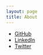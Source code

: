 ```yaml
---
layout: page
title: About
---
```


* [GitHub](http://github.com/AlexandreAbreu)
* [LinkedIn](http://ca.linkedin.com/in/abreualexandre/)
* [Twitter](https://twitter.com/AlexAbreuDev)

